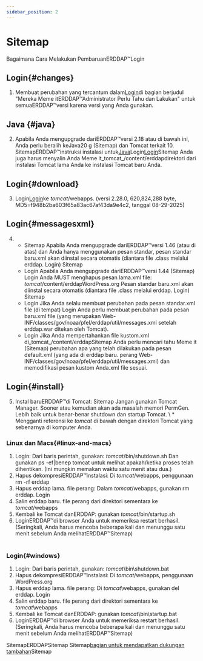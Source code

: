 ```yaml
---
sidebar_position: 2
---
```

# Sitemap
Bagaimana Cara Melakukan PembaruanERDDAP™Login

## Login{#changes} 
1. Membuat perubahan yang tercantum dalam[Login](/changes)di bagian berjudul "Mereka Meme itERDDAP™Administrator Perlu Tahu dan Lakukan" untuk semuaERDDAP™versi karena versi yang Anda gunakan.
     
## Java {#java} 
2. Apabila Anda mengupgrade dariERDDAP™versi 2.18 atau di bawah ini, Anda perlu beralih keJava20 g (Sitemap) dan Tomcat terkait 10. SitemapERDDAP™instruksi instalasi untuk[Java](/docs/server-admin/deploy-install#java)Login[Login](/docs/server-admin/deploy-install#tomcat)Sitemap Anda juga harus menyalin Anda Meme it_tomcat_/content/erddapdirektori dari instalasi Tomcat lama Anda ke instalasi Tomcat baru Anda.

## Login{#download} 
3. Login[Login](https://github.com/ERDDAP/erddap/releases/download/v2.28.0/erddap.war)ke _tomcat_/webapps.
     (versi 2.28.0, 620,824,288 byte, MD5=f948b2ba603f65a83ac67af43da9e4c2, tanggal 08-29-2025) 
     
## Login{#messagesxml} 
4. 
    * Sitemap Apabila Anda mengupgrade dariERDDAP™versi 1.46 (atau di atas) dan Anda hanya menggunakan pesan standar, pesan standar baru.xml akan diinstal secara otomatis (diantara file .class melalui erddap. Login) Sitemap
         
    * Login Apabila Anda mengupgrade dariERDDAP™versi 1.44 (Sitemap) Login
Anda MUST menghapus pesan lama.xml file:
        _tomcat_/content/erddapWordPress.org
Pesan standar baru.xml akan diinstal secara otomatis (diantara file .class melalui erddap. Login) Sitemap
         
    * Login Jika Anda selalu membuat perubahan pada pesan standar.xml file (di tempat) Login
Anda perlu membuat perubahan pada pesan baru.xml file (yang merupakan
Web-INF/classes/gov/noaa/pfel/erddap/util/messages.xml setelah erddap.war ditekan oleh Tomcat).
         
    * Login Jika Anda mempertahankan file kustom.xml di_tomcat_/content/erddapSitemap
Anda perlu mencari tahu Meme it (Sitemap) perubahan apa yang telah dilakukan pada pesan default.xml (yang ada di erddap baru. perang
Web-INF/classes/gov/noaa/pfel/erddap/util/messages.xml) dan memodifikasi pesan kustom Anda.xml file sesuai.
         
## Login{#install} 
5. Instal baruERDDAP™di Tomcat:
Sitemap Jangan gunakan Tomcat Manager. Sooner atau kemudian akan ada masalah memori PermGen. Lebih baik untuk benar-benar shutdown dan startup Tomcat.
\\ * Mengganti referensi ke _tomcat_ di bawah dengan direktori Tomcat yang sebenarnya di komputer Anda.
     
### Linux dan Macs{#linux-and-macs} 
1. Login: Dari baris perintah, gunakan: _tomcat_/bin/shutdown.sh
Dan gunakan ps -ef|benep tomcat untuk melihat apakah/ketika proses telah dihentikan. (Ini mungkin memakan waktu satu menit atau dua.) 
2. Hapus dekompresiERDDAP™instalasi: Di _tomcat_/webapps, penggunaan
rm -rf erddap
3. Hapus erddap lama. file perang: Dalam _tomcat_/webapps, gunakan rm erddap. Login
4. Salin erddap baru. file perang dari direktori sementara ke _tomcat_/webapps
5. Kembali ke Tomcat danERDDAP: gunakan _tomcat_/bin/startup.sh
6. LoginERDDAP™di browser Anda untuk memeriksa restart berhasil.
     (Seringkali, Anda harus mencoba beberapa kali dan menunggu satu menit sebelum Anda melihatERDDAP™Sitemap)   
             
### Login{#windows} 
1. Login: Dari baris perintah, gunakan: _tomcat_\bin\\shutdown.bat
2. Hapus dekompresiERDDAP™instalasi: Di _tomcat_/webapps, penggunaan
WordPress.org
3. Hapus erddap lama. file perang: Di _tomcat_\\webapps, gunakan del erddap. Login
4. Salin erddap baru. file perang dari direktori sementara ke _tomcat_\\webapps
5. Kembali ke Tomcat danERDDAP: gunakan _tomcat_\bin\\startup.bat
6. LoginERDDAP™di browser Anda untuk memeriksa restart berhasil.
     (Seringkali, Anda harus mencoba beberapa kali dan menunggu satu menit sebelum Anda melihatERDDAP™Sitemap) 

SitemapERDDAPSitemap Sitemap[bagian untuk mendapatkan dukungan tambahan](/docs/intro#support)Sitemap
